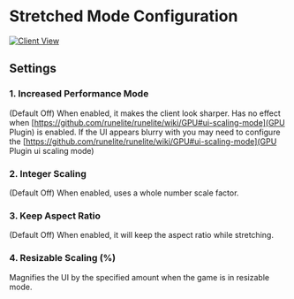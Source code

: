 # Stretched Mode Configuration

[![Client View](https://thumbs.gfycat.com/PoshPalatableHogget-size_restricted.gif)](https://gfycat.com/PoshPalatableHogget)

## Settings

### 1. Increased Performance Mode

(Default Off) When enabled, it makes the client look sharper. Has no effect when [https://github.com/runelite/runelite/wiki/GPU#ui-scaling-mode](GPU Plugin) is enabled. If the UI appears blurry with you may need to configure the [https://github.com/runelite/runelite/wiki/GPU#ui-scaling-mode](GPU Plugin ui scaling mode)

### 2. Integer Scaling

(Default Off) When enabled, uses a whole number scale factor.

### 3. Keep Aspect Ratio

(Default Off) When enabled, it will keep the aspect ratio while stretching.

### 4. Resizable Scaling (%)

Magnifies the UI by the specified amount when the game is in resizable mode.
